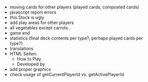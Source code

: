 - moving cards for other players (played cards, composted cards)
- javascript report errors
- this.Stock is ugly
- add play areas for other players
- all vegetables except carrots
- game end
- statistics (final deck contents per type?, perhaps played cards per type?)
- translations
- HTML Seiten:
  - How to Play
  - Developed by
- add proper graphics
- check usage of getCurrentPlayerId vs. getActivePlayerId
